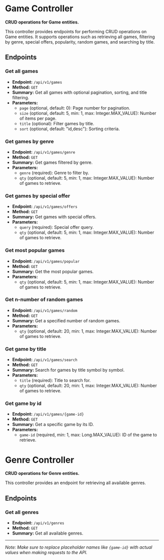 # Game Controller

**CRUD operations for Game entities.**

This controller provides endpoints for performing CRUD operations on Game entities. It supports operations such as retrieving all games, filtering by genre, special offers, popularity, random games, and searching by title.

## Endpoints

### Get all games

- **Endpoint:** `/api/v1/games`
- **Method:** `GET`
- **Summary:** Get all games with optional pagination, sorting, and title filtering.
- **Parameters:**
  - `page` (optional, default: 0): Page number for pagination.
  - `size` (optional, default: 5, min: 1, max: Integer.MAX_VALUE): Number of items per page.
  - `title` (optional): Filter games by title.
  - `sort` (optional, default: "id,desc"): Sorting criteria.

### Get games by genre

- **Endpoint:** `/api/v1/games/genre`
- **Method:** `GET`
- **Summary:** Get games filtered by genre.
- **Parameters:**
  - `genre` (required): Genre to filter by.
  - `qty` (optional, default: 5, min: 1, max: Integer.MAX_VALUE): Number of games to retrieve.

### Get games by special offer

- **Endpoint:** `/api/v1/games/offers`
- **Method:** `GET`
- **Summary:** Get games with special offers.
- **Parameters:**
  - `query` (required): Special offer query.
  - `qty` (optional, default: 5, min: 1, max: Integer.MAX_VALUE): Number of games to retrieve.

### Get most popular games

- **Endpoint:** `/api/v1/games/popular`
- **Method:** `GET`
- **Summary:** Get the most popular games.
- **Parameters:**
  - `qty` (optional, default: 5, min: 1, max: Integer.MAX_VALUE): Number of games to retrieve.

### Get n-number of random games

- **Endpoint:** `/api/v1/games/random`
- **Method:** `GET`
- **Summary:** Get a specified number of random games.
- **Parameters:**
  - `qty` (optional, default: 20, min: 1, max: Integer.MAX_VALUE): Number of games to retrieve.

### Get game by title

- **Endpoint:** `/api/v1/games/search`
- **Method:** `GET`
- **Summary:** Search for games by title symbol by symbol.
- **Parameters:**
  - `title` (required): Title to search for.
  - `qty` (optional, default: 20, min: 1, max: Integer.MAX_VALUE): Number of games to retrieve.

### Get game by id

- **Endpoint:** `/api/v1/games/{game-id}`
- **Method:** `GET`
- **Summary:** Get a specific game by its ID.
- **Parameters:**
  - `game-id` (required, min: 1, max: Long.MAX_VALUE): ID of the game to retrieve.

# Genre Controller

**CRUD operations for Genre entities.**

This controller provides an endpoint for retrieving all available genres.

## Endpoints

### Get all genres

- **Endpoint:** `/api/v1/genres`
- **Method:** `GET`
- **Summary:** Get all available genres.

---

*Note: Make sure to replace placeholder names like `{game-id}` with actual values when making requests to the API.*
